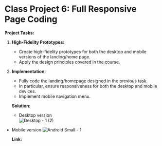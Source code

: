 # Class Project 6: Full Responsive Page Coding

**Project Tasks:**

1. **High-Fidelity Prototypes:**
    - Create high-fidelity prototypes for both the desktop and mobile versions of the landing/home page.  
    - Apply the design principles covered in the course.
    
2. **Implementation:**
    - Fully code the landing/homepage designed in the previous task.  
    - In particular, ensure responsiveness for both the desktop and mobile devices.
    - Implement mobile navigation menu.
    
    **Solution:**
    - Desktop version  
![Desktop - 1 (2)](https://github.com/jerkocurkovic/HCI-2023-24/assets/92371490/d1327370-ba9a-4f00-9f8c-3669dcacf6fd)

  - Mobile version
    ![Android Small - 1](https://github.com/jerkocurkovic/HCI-2023-24/assets/92371490/f14c27e1-d101-431f-ae29-46cdad64bbd0)

      **Link:**

